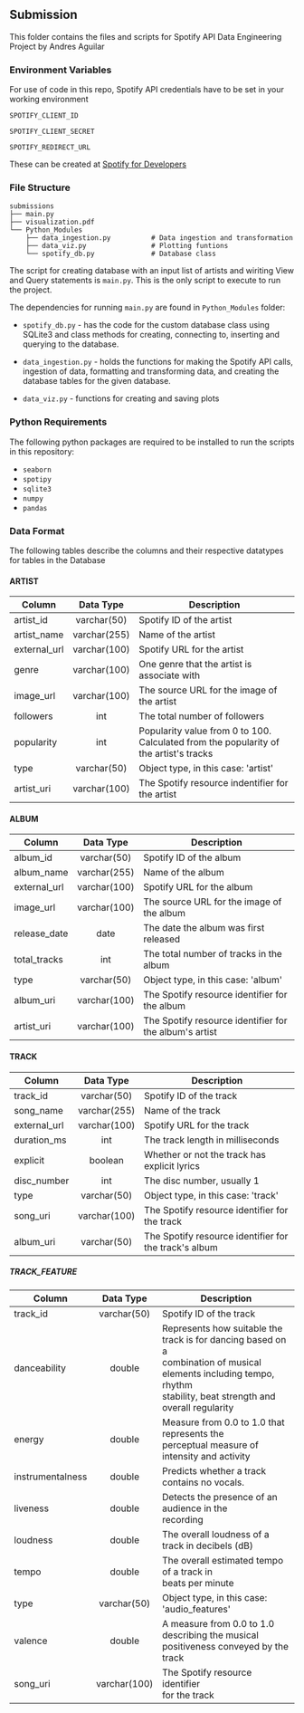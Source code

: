 ## Submission

This folder contains the files and scripts for Spotify API
    Data Engineering Project by Andres Aguilar


### Environment Variables

For use of code in this repo, Spotify API credentials have to be set in your working environment

`SPOTIFY_CLIENT_ID`

`SPOTIFY_CLIENT_SECRET`

`SPOTIFY_REDIRECT_URL`

These can be created at [Spotify for Developers](https://developer.spotify.com/dashboard/login)

### File Structure

```
submissions
├── main.py
├── visualization.pdf
└── Python_Modules
    ├── data_ingestion.py          # Data ingestion and transformation
    ├── data_viz.py                # Plotting funtions
    └── spotify_db.py              # Database class

```
The script for creating database with an input list of artists and wiriting View and Query statements
is `main.py`. This is the only script to execute to run the project.

The dependencies for running `main.py` are found in `Python_Modules` folder:

* `spotify_db.py` - has the code for the custom database class using
    SQLite3 and class methods for creating, connecting to, inserting
    and querying to the database.

* `data_ingestion.py` - holds the functions for making the Spotify API calls,
    ingestion of data, formatting and transforming data, and creating the 
    database tables for the given database.

* `data_viz.py` - functions for creating and saving plots

### Python Requirements

The following python packages are required to be installed to run the scripts in this repository:

* `seaborn`
* `spotipy`
* `sqlite3`
* `numpy`
* `pandas`

### Data Format

The following tables describe the columns and their respective datatypes for tables in the Database

#### ARTIST

| Column       |   Data Type  | Description                                                                           |
|--------------|:------------:|---------------------------------------------------------------------------------------|
| artist_id    |  varchar(50) | Spotify ID of the artist                                                              |
| artist_name  | varchar(255) | Name of the artist                                                                    |
| external_url | varchar(100) | Spotify URL for the artist                                                            |
| genre        | varchar(100) | One genre that the artist  is associate with                                          |
| image_url    | varchar(100) | The source URL for the image of the artist                                            |
| followers    |      int     | The total number of followers                                                         |
| popularity   |      int     | Popularity value from 0 to 100. Calculated from the popularity of the artist's tracks |
| type         |  varchar(50) | Object type, in this case: 'artist'                                                   |
| artist_uri   | varchar(100) | The Spotify resource indentifier  for the artist                                      |

#### ALBUM

| Column       |   Data Type  | Description                                             |
|--------------|:------------:|---------------------------------------------------------|
| album_id     |  varchar(50) | Spotify ID of the album                                 |
| album_name   | varchar(255) | Name of the album                                       |
| external_url | varchar(100) | Spotify URL for the album                               |
| image_url    | varchar(100) | The source URL for the image of the album               |
| release_date |     date     | The date the album was first released                   |
| total_tracks |      int     | The total number of tracks in  the album                |
| type         |  varchar(50) | Object type, in this case: 'album'                      |
| album_uri    | varchar(100) | The Spotify resource identifier for the album           |
| artist_uri   | varchar(100) | The Spotify resource identifier  for the album's artist |

#### TRACK

| Column       |   Data Type  | Description                                           |
|--------------|:------------:|-------------------------------------------------------|
| track_id     |  varchar(50) | Spotify ID of the track                               |
| song_name    | varchar(255) | Name of the track                                     |
| external_url | varchar(100) | Spotify URL for the track                             |
| duration_ms  |      int     | The track length in milliseconds                      |
| explicit     |    boolean   | Whether or not the track has  explicit lyrics         |
| disc_number  |      int     | The disc number, usually 1                            |
| type         |  varchar(50) | Object type, in this case: 'track'                    |
| song_uri     | varchar(100) | The Spotify resource identifier  for the track        |
| album_uri    |  varchar(50) | The Spotify resource identifier for the track's album |

##### TRACK_FEATURE

| Column           |   Data Type  | Description                                                                                                                                                               |
|------------------|:------------:|---------------------------------------------------------------------------------------------------------------------------------------------------------------------------|
| track_id         |  varchar(50) | Spotify ID of the track                                                                                                                                                   |
| danceability     |    double    | Represents how suitable the track is for dancing based on a<br>combination of musical elements including tempo, rhythm <br>stability, beat strength and overall regularity |
| energy           |    double    | Measure from 0.0 to 1.0 that represents the <br>perceptual measure of intensity and activity                                                                              |
| instrumentalness |    double    | Predicts whether a track contains no vocals.                                                                                                                              |
| liveness         |    double    | Detects the presence of an audience in the<br>recording                                                                                                                   |
| loudness         |    double    | The overall loudness of a track in decibels (dB)                                                                                                                          |
| tempo            | double       | The overall estimated tempo of a track in<br>beats per minute                                                                                                             |
| type             |  varchar(50) | Object type, in this case: 'audio_features'                                                                                                                               |
| valence          | double       | A measure from 0.0 to 1.0 describing the musical<br>positiveness conveyed by the track                                                                                    |
| song_uri         | varchar(100) | The Spotify resource identifier <br>for the track                                                                                                                         |

